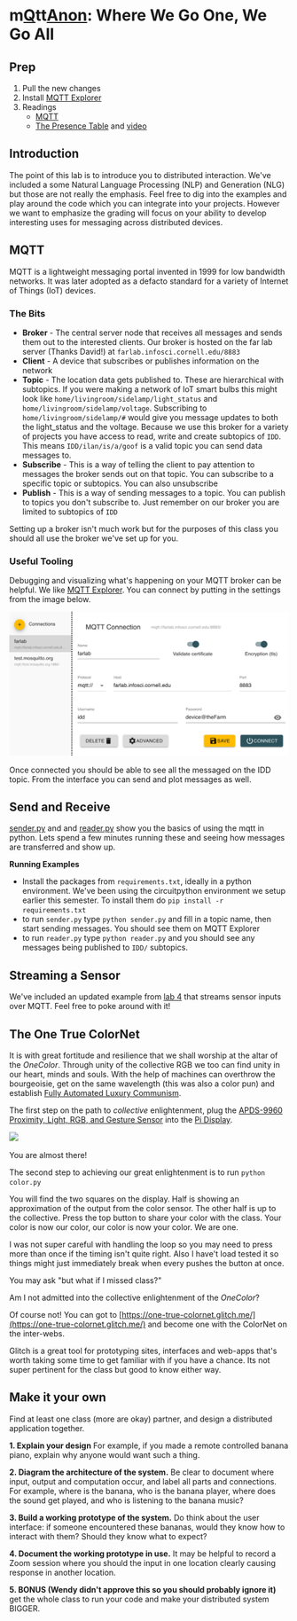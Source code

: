 # m[Q](https://en.wikipedia.org/wiki/QAnon)tt[Anon](https://en.wikipedia.org/wiki/QAnon): Where We Go One, We Go All

## Prep

1. Pull the new changes
2. Install [MQTT Explorer](http://mqtt-explorer.com/)
3. Readings 
   * [MQTT](#MQTT)
   * [The Presence Table](https://dl.acm.org/doi/10.1145/1935701.1935800) and [video](https://vimeo.com/15932020)


## Introduction

The point of this lab is to introduce you to distributed interaction. We've included a some Natural Language Processing (NLP) and Generation (NLG) but those are not really the emphasis. Feel free to dig into the examples and play around the code which you can integrate into your projects. However we want to emphasize the grading will focus on your ability to develop interesting uses for messaging across distributed devices. 

## MQTT

MQTT is a lightweight messaging portal invented in 1999 for low bandwidth networks. It was later adopted as a defacto standard for a variety of Internet of Things (IoT) devices. 

### The Bits

* **Broker** - The central server node that receives all messages and sends them out to the interested clients. Our broker is hosted on the far lab server (Thanks David!) at `farlab.infosci.cornell.edu/8883`
* **Client** - A device that subscribes or publishes information on the network
* **Topic** - The location data gets published to. These are hierarchical with subtopics. If you were making a network of IoT smart bulbs this might look like `home/livingroom/sidelamp/light_status` and `home/livingroom/sidelamp/voltage`. Subscribing to `home/livingroom/sidelamp/#` would give you message updates to both the light_status and the voltage. Because we use this broker for a variety of projects you have access to read, write and create subtopics of `IDD`. This means `IDD/ilan/is/a/goof` is a valid topic you can send data messages to.
*  **Subscribe** - This is a way of telling the client to pay attention to messages the broker sends out on that topic. You can subscribe to a specific topic or subtopics. You can also unsubscribe
* **Publish** - This is a way of sending messages to a topic. You can publish to topics you don't subscribe to. Just remember on our broker you are limited to subtopics of `IDD`

Setting up a broker isn't much work but for the purposes of this class you should all use the broker we've set up for you. 

### Useful Tooling

Debugging and visualizing what's happening on your MQTT broker can be helpful. We like [MQTT Explorer](http://mqtt-explorer.com/). You can connect by putting in the settings from the image below.



![input settings](https://github.com/FAR-Lab/Interactive-Lab-Hub/blob/Spring2021/Lab%206/imgs/mqtt_explorer.png?raw=true)



Once connected you should be able to see all the messaged on the IDD topic. From the interface you can send and plot messages as well.



## Send and Receive 

[sender.py](./sender.py) and and [reader.py](./reader.py) show you the basics of using the mqtt in python.  Lets spend a few minutes running these and seeing how messages are transferred and show up. 

**Running Examples**

* Install the packages from `requirements.txt`, ideally in a python environment. We've been using the circuitpython environment we setup earlier this semester. To install them do `pip install -r requirements.txt`
* to run `sender.py` type `python sender.py` and fill in a topic name, then start sending messages. You should see them on MQTT Explorer
* to run `reader.py` type `python reader.py` and you should see any messages being published to `IDD/` subtopics.

## Streaming a Sensor

We've included an updated example from [lab 4](https://github.com/FAR-Lab/Interactive-Lab-Hub/tree/Spring2021/Lab%204) that streams sensor inputs over MQTT. Feel free to poke around with it!

## The One True ColorNet

It is with great fortitude and resilience that we shall worship at the altar of the *OneColor*. Through unity of the collective RGB we too can find unity in our heart, minds and souls. With the help of machines can  overthrow the bourgeoisie, get on the same wavelength (this was also a color pun) and establish [Fully Automated Luxury Communism](https://en.wikipedia.org/wiki/Fully_Automated_Luxury_Communism).

The first step on the path to *collective* enlightenment, plug the [APDS-9960 Proximity, Light, RGB, and Gesture Sensor](https://www.adafruit.com/product/3595) into the [Pi Display](https://www.adafruit.com/product/4393).

<img src="https://cdn-shop.adafruit.com/970x728/3595-03.jpg" height="300">

You are almost there!

The second step to achieving our great enlightenment is to run `python color.py`

You will find the two squares on the display. Half is showing an approximation of the output from the color sensor. The other half is up to the collective. Press the top button to share your color with the class. Your color is now our color, our color is now your color. We are one. 

I was not super careful with handling the loop so you may need to press more than once if the timing isn't quite right. Also I have't load tested it so things might just immediately break when every pushes the button at once.

You may ask "but what if I missed class?"

Am I not admitted into the collective enlightenment of the *OneColor*?

Of course not! You can got to [https://one-true-colornet.glitch.me/](https://one-true-colornet.glitch.me/) and become one with the ColorNet on the inter-webs.

Glitch is a great tool for prototyping sites, interfaces and web-apps that's worth taking some time to get familiar with if you have a chance. Its not super pertinent for the class but good to know either way. 



## Make it your own

Find at least one class (more are okay) partner, and design a distributed application together. 

**1. Explain your design** For example, if you made a remote controlled banana piano, explain why anyone would want such a thing.

**2. Diagram the architecture of the system.** Be clear to document where input, output and computation occur, and label all parts and connections. For example, where is the banana, who is the banana player, where does the sound get played, and who is listening to the banana music?

**3. Build a working prototype of the system.** Do think about the user interface: if someone encountered these bananas, would they know how to interact with them? Should they know what to expect?

**4. Document the working prototype in use.** It may be helpful to record a Zoom session where you should the input in one location clearly causing response in another location.

**5. BONUS (Wendy didn't approve this so you should probably ignore it)** get the whole class to run your code and make your distributed system BIGGER.
